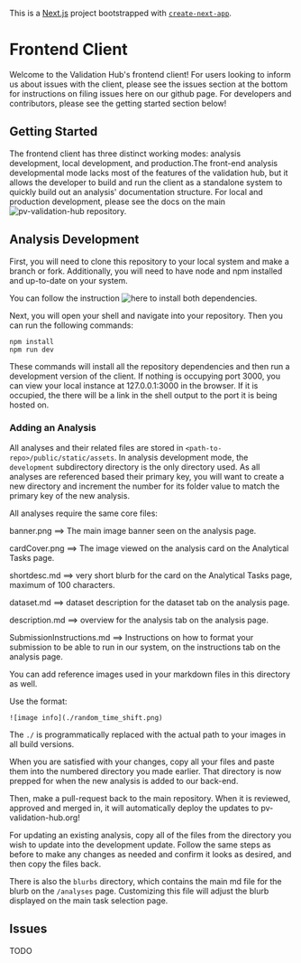 This is a [Next.js](https://nextjs.org/) project bootstrapped with [`create-next-app`](https://github.com/vercel/next.js/tree/canary/packages/create-next-app).

# Frontend Client

Welcome to the Validation Hub's frontend client! For users looking to inform us about issues with the client, please see the issues section at the bottom for instructions on filing issues here on our github page. For developers and contributors, please see the getting started section below!

## Getting Started

The frontend client has three distinct working modes: analysis development, local development, and production.The front-end analysis developmental mode lacks most of the features of the validation hub, but it allows the developer to build and run the client as a standalone system to quickly build out an analysis' documentation structure. For local and production development, please see the docs on the main ![pv-validation-hub](https://github.com/slacgismo/pv-validation-hub) repository.

## Analysis Development

First, you will need to clone this repository to your local system and make a branch or fork. Additionally, you will need to have node and npm installed and up-to-date on your system.

You can follow the instruction ![here](https://docs.npmjs.com/downloading-and-installing-node-js-and-npm) to install both dependencies.

Next, you will open your shell and navigate into your repository. Then you can run the following commands:
```
npm install
npm run dev
```

These commands will install all the repository dependencies and then run a development version of the client. If nothing is occupying port 3000, you can view your local instance at 127.0.0.1:3000 in the browser. If it is occupied, the there will be a link in the shell output to the port it is being hosted on.

### Adding an Analysis

All analyses and their related files are stored in `<path-to-repo>/public/static/assets`. In analysis development mode, the `development` subdirectory directory is the only directory used. As all analyses are referenced based their primary key, you will want to create a new directory and increment the number for its folder value to match the primary key of the new analysis.

All analyses require the same core files:

banner.png ==> The main image banner seen on the analysis page.

cardCover.png ==> The image viewed on the analysis card on the Analytical Tasks page.

shortdesc.md ==> very short blurb for the card on the Analytical Tasks page, maximum of 100 characters.

dataset.md ==> dataset description for the dataset tab on the analysis page.

description.md ==> overview for the analysis tab on the analysis page.

SubmissionInstructions.md ==> Instructions on how to format your submission to be able to run in our system, on the instructions tab on the analysis page.

You can add reference images used in your markdown files in this directory as well.

Use the format:
```
![image info](./random_time_shift.png)
```

The `./` is programmatically replaced with the actual path to your images in all build versions.

When you are satisfied with your changes, copy all your files and paste them into the numbered directory you made earlier. That directory is now prepped for when the new analysis is added to our back-end.

Then, make a pull-request back to the main repository. When it is reviewed, approved and merged in, it will automatically deploy the updates to pv-validation-hub.org!

For updating an existing analysis, copy all of the files from the directory you wish to update into the development update. Follow the same steps as before to make any changes as needed and confirm it looks as desired, and then copy the files back.

There is also the `blurbs` directory, which contains the main md file for the blurb on the `/analyses` page. Customizing this file will adjust the blurb displayed on the main task selection page.

## Issues

TODO
